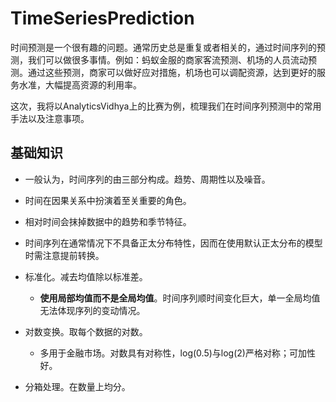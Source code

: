 # TimeSeriesPrediction
时间预测是一个很有趣的问题。通常历史总是重复或者相关的，通过时间序列的预测，我们可以做很多事情。例如：蚂蚁金服的商家客流预测、机场的人员流动预测。通过这些预测，商家可以做好应对措施，机场也可以调配资源，达到更好的服务水准，大幅提高资源的利用率。

这次，我将以AnalyticsVidhya上的比赛为例，梳理我们在时间序列预测中的常用手法以及注意事项。

## 基础知识
- 一般认为，时间序列的由三部分构成。趋势、周期性以及噪音。
- 时间在因果关系中扮演着至关重要的角色。
- 相对时间会抹掉数据中的趋势和季节特征。

- 时间序列在通常情况下不具备正太分布特性，因而在使用默认正太分布的模型时需注意提前转换。
 - 标准化。减去均值除以标准差。
     - **使用局部均值而不是全局均值**。时间序列顺时间变化巨大，单一全局均值无法体现序列的变动情况。
 - 对数变换。取每个数据的对数。
     - 多用于金融市场。对数具有对称性，log(0.5)与log(2)严格对称；可加性好。
 - 分箱处理。在数量上均分。
